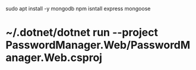 sudo apt install -y mongodb
npm isntall express mongoose
















# ~/.dotnet/dotnet run --project PasswordManager.Web/PasswordManager.Web.csproj